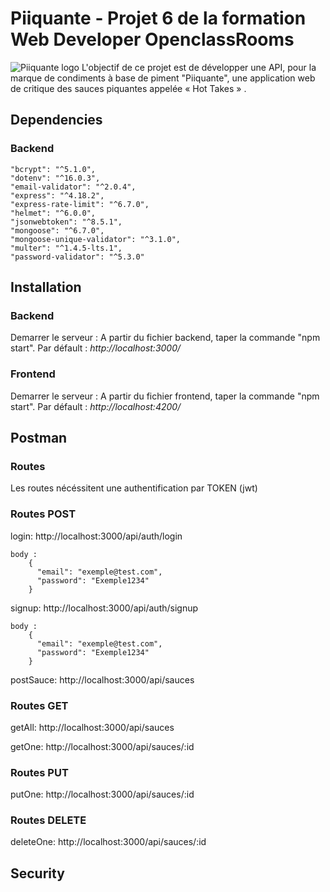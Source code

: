 # Piiquante - Projet 6 de la formation Web Developer OpenclassRooms 

![Piiquante logo](./images/piiquante_logo.jpg")
L'objectif de ce projet est de développer une API, pour la marque de condiments à base de piment "Piiquante", une application web de critique des sauces piquantes appelée « Hot Takes » .


## Dependencies

### Backend

    "bcrypt": "^5.1.0",
    "dotenv": "^16.0.3",
    "email-validator": "^2.0.4",
    "express": "^4.18.2",
    "express-rate-limit": "^6.7.0",
    "helmet": "^6.0.0",
    "jsonwebtoken": "^8.5.1",
    "mongoose": "^6.7.0",
    "mongoose-unique-validator": "^3.1.0",
    "multer": "^1.4.5-lts.1",
    "password-validator": "^5.3.0"

## Installation

### Backend
Demarrer le serveur : A partir du fichier backend, taper la commande "npm start".
Par défault : *http://localhost:3000/*

### Frontend
Demarrer le serveur : A partir du fichier frontend, taper la commande "npm start".
Par défault : *http://localhost:4200/*

## Postman

### Routes
Les routes nécéssitent une authentification par TOKEN (jwt)

### Routes POST
login: http://localhost:3000/api/auth/login

    body : 
        {
          "email": "exemple@test.com",
          "password": "Exemple1234"
        }

signup: http://localhost:3000/api/auth/signup

    body : 
        {
          "email": "exemple@test.com",
          "password": "Exemple1234"
        }

postSauce: http://localhost:3000/api/sauces

### Routes GET

getAll: http://localhost:3000/api/sauces

getOne: http://localhost:3000/api/sauces/:id

### Routes PUT

putOne: http://localhost:3000/api/sauces/:id

### Routes DELETE

deleteOne: http://localhost:3000/api/sauces/:id

## Security


